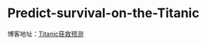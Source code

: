 # Predict-survival-on-the-Titanic

博客地址：[Titanic获救预测](https://blog.luoyanbin.cn/2018/05/12/Titanic%E8%8E%B7%E6%95%91%E9%A2%84%E6%B5%8B/)
